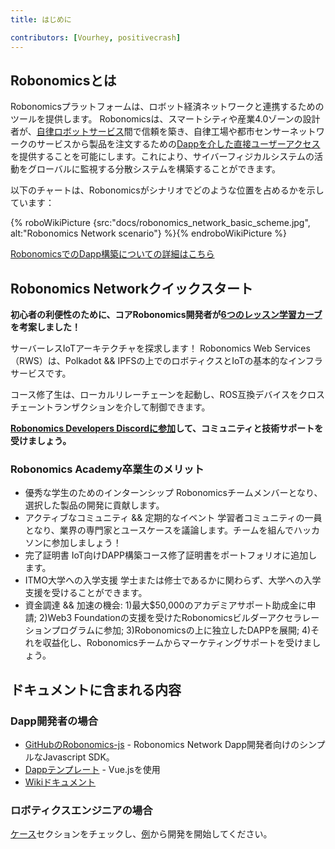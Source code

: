 ```yaml
---
title: はじめに

contributors: [Vourhey, positivecrash]
---
```


## Robonomicsとは

Robonomicsプラットフォームは、ロボット経済ネットワークと連携するためのツールを提供します。 Robonomicsは、スマートシティや産業4.0ゾーンの設計者が、[自律ロボットサービス](/docs/glossary#cyber-physical-system)間で信頼を築き、自律工場や都市センサーネットワークのサービスから製品を注文するための[Dappを介した直接ユーザーアクセス](/docs/glossary#dapp)を提供することを可能にします。これにより、サイバーフィジカルシステムの活動をグローバルに監視する分散システムを構築することができます。

以下のチャートは、Robonomicsがシナリオでどのような位置を占めるかを示しています：

{% roboWikiPicture {src:"docs/robonomics_network_basic_scheme.jpg", alt:"Robonomics Network scenario"} %}{% endroboWikiPicture %}

[RobonomicsでのDapp構築についての詳細はこちら](https://gateway.pinata.cloud/ipfs/QmNNdLG3vuTsJtZtNByWaDTKRYPcBZSZcsJ1FY6rTYCixQ/Robonomics_keypoint_March_2021.pdf)

## Robonomics Networkクイックスタート
**初心者の利便性のために、コアRobonomics開発者が[6つのレッスン学習カーブ](/docs/wschool2021-intro/)を考案しました！**

サーバーレスIoTアーキテクチャを探求します！ Robonomics Web Services（RWS）は、Polkadot && IPFSの上でのロボティクスとIoTの基本的なインフラサービスです。

コース修了生は、ローカルリレーチェーンを起動し、ROS互換デバイスをクロスチェーントランザクションを介して制御できます。

**[Robonomics Developers Discordに参加](https://discord.gg/jTxqGeF5Qy)して、コミュニティと技術サポートを受けましょう。**

### Robonomics Academy卒業生のメリット
- 優秀な学生のためのインターンシップ   Robonomicsチームメンバーとなり、選択した製品の開発に貢献します。
- アクティブなコミュニティ && 定期的なイベント   学習者コミュニティの一員となり、業界の専門家とユースケースを議論します。チームを組んでハッカソンに参加しましょう！
- 完了証明書   IoT向けDAPP構築コース修了証明書をポートフォリオに追加します。
- ITMO大学への入学支援   学士または修士であるかに関わらず、大学への入学支援を受けることができます。
- 資金調達 && 加速の機会: 1)最大$50,000のアカデミアサポート助成金に申請; 2)Web3 Foundationの支援を受けたRobonomicsビルダーアクセラレーションプログラムに参加; 3)Robonomicsの上に独立したDAPPを展開; 4)それを収益化し、Robonomicsチームからマーケティングサポートを受けましょう。


## ドキュメントに含まれる内容

### Dapp開発者の場合

- [GitHubのRobonomics-js](https://github.com/airalab/robonomics-js) - Robonomics Network Dapp開発者向けのシンプルなJavascript SDK。
- [Dappテンプレート](https://github.com/airalab/vue-dapp-robonomics-template) - Vue.jsを使用
- [Wikiドキュメント](/docs/robonomics-js/)

### ロボティクスエンジニアの場合

[ケース](/docs/iot-sensors-connectivity/)セクションをチェックし、[例](/docs/agent-development-examples)から開発を開始してください。